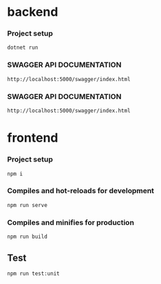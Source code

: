 # backend

### Project setup
```
dotnet run
```

### SWAGGER API DOCUMENTATION
```
http://localhost:5000/swagger/index.html
```

### SWAGGER API DOCUMENTATION
```
http://localhost:5000/swagger/index.html
```

# frontend

### Project setup
```
npm i
```
### Compiles and hot-reloads for development
```
npm run serve
```

### Compiles and minifies for production
```
npm run build
```
## Test
```
npm run test:unit
```
